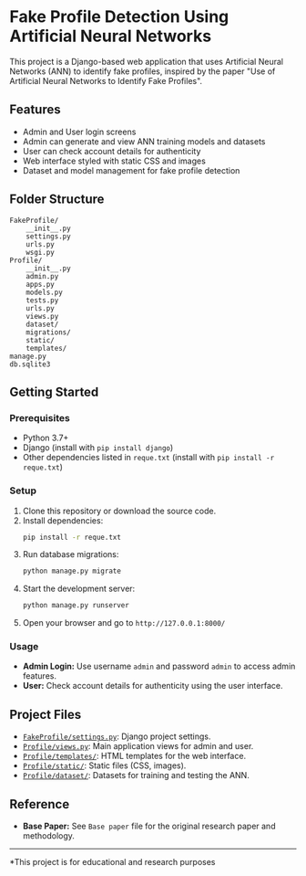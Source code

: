 # Fake Profile Detection Using Artificial Neural Networks

This project is a Django-based web application that uses Artificial Neural Networks (ANN) to identify fake profiles, inspired by the paper "Use of Artificial Neural Networks to Identify Fake Profiles".

## Features

- Admin and User login screens
- Admin can generate and view ANN training models and datasets
- User can check account details for authenticity
- Web interface styled with static CSS and images
- Dataset and model management for fake profile detection

## Folder Structure

```
FakeProfile/
    __init__.py
    settings.py
    urls.py
    wsgi.py
Profile/
    __init__.py
    admin.py
    apps.py
    models.py
    tests.py
    urls.py
    views.py
    dataset/
    migrations/
    static/
    templates/
manage.py
db.sqlite3
```

## Getting Started

### Prerequisites

- Python 3.7+
- Django (install with `pip install django`)
- Other dependencies listed in `reque.txt` (install with `pip install -r reque.txt`)

### Setup

1. Clone this repository or download the source code.
2. Install dependencies:
    ```sh
    pip install -r reque.txt
    ```
3. Run database migrations:
    ```sh
    python manage.py migrate
    ```
4. Start the development server:
    ```sh
    python manage.py runserver
    ```
5. Open your browser and go to `http://127.0.0.1:8000/`

### Usage

- **Admin Login:** Use username `admin` and password `admin` to access admin features.
- **User:** Check account details for authenticity using the user interface.

## Project Files

- [`FakeProfile/settings.py`](FakeProfile/settings.py): Django project settings.
- [`Profile/views.py`](Profile/views.py): Main application views for admin and user.
- [`Profile/templates/`](Profile/templates/): HTML templates for the web interface.
- [`Profile/static/`](Profile/static/): Static files (CSS, images).
- [`Profile/dataset/`](Profile/dataset/): Datasets for training and testing the ANN.

## Reference

- **Base Paper:** See `Base paper` file for the original research paper and methodology.

---

*This project is for educational and research purposes